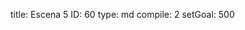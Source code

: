 title:          Escena 5
ID:             60
type:           md
compile:        2
setGoal:        500



